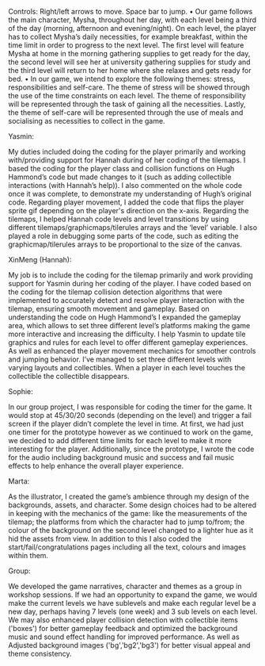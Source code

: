 Controls: Right/left arrows to move. Space bar to jump. • Our game follows the main character, Mysha, throughout her day, with each level being a third of the day (morning, afternoon and evening/night). On each level, the player has to collect Mysha’s daily necessities, for example breakfast, within the time limit in order to progress to the next level. The first level will feature Mysha at home in the morning gathering supplies to get ready for the day, the second level will see her at university gathering supplies for study and the third level will return to her home where she relaxes and gets ready for bed. • In our game, we intend to explore the following themes: stress, responsibilities and self-care. The theme of stress will be showed through the use of the time constraints on each level. The theme of responsibility will be represented through the task of gaining all the necessities. Lastly, the theme of self-care will be represented through the use of meals and socialising as necessities to collect in the game.

Yasmin:

My duties included doing the coding for the player primarily and working with/providing support for Hannah during of her coding of the tilemaps. I based the coding for the player class and collision functions on Hugh Hammond’s code but made changes to it (such as adding collectible interactions (with Hannah’s help)). I also commented on the whole code once it was complete, to demonstrate my understanding of Hugh’s original code. Regarding player movement, I added the code that flips the player sprite gif depending on the player's direction on the x-axis. Regarding the tilemaps, I helped Hannah code levels and level transitions by using different tilemaps/graphicmaps/tilerules arrays and the ‘level’ variable. I also played a role in debugging some parts of the code, such as editing the graphicmap/tilerules arrays to be proportional to the size of the canvas.

XinMeng (Hannah):

My job is to include the coding for the tilemap primarily and work providing support for Yasmin during her coding of the player. I have coded based on the coding for the tilemap collision detection algorithms that were implemented to accurately detect and resolve player interaction with the tilemap, ensuring smooth movement and gameplay. Based on understanding the code on Hugh Hammond’s I expanded the gameplay area, which allows to set three different level’s platforms making the game more interactive and increasing the difficulty. I help Yasmin to update tile graphics and rules for each level to offer different gameplay experiences. As well as enhanced the player movement mechanics for smoother controls and jumping behavior. I’ve managed to set three different levels with varying layouts and collectibles. When a player in each level touches the collectible the collectible disappears.

Sophie:

In our group project, I was responsible for coding the timer for the game. It would stop at 45/30/20 seconds (depending on the level) and trigger a fail screen if the player didn’t complete the level in time. At first, we had just one timer for the prototype however as we continued to work on the game, we decided to add different time limits for each level to make it more interesting for the player. Additionally, since the prototype, I wrote the code for the audio including background music and success and fail music effects to help enhance the overall player experience.

Marta:

As the illustrator, I created the game’s ambience through my design of the backgrounds, assets, and character. Some design choices had to be altered in keeping with the mechanics of the game: like the measurements of the tilemap; the platforms from which the character had to jump to/from; the colour of the background on the second level changed to a lighter hue as it hid the assets from view. In addition to this I also coded the start/fail/congratulations pages including all the text, colours and images within them.

Group: 

We developed the game narratives, character and themes as a group in workshop sessions. If we had an opportunity to expand the game, we would make the current levels we have sublevels and make each regular level be a new day, perhaps having 7 levels (one week) and 3 sub levels on each level. We may also enhanced player collision detection with collectible items ('boxes') for better gameplay feedback and optimized the background music and sound effect handling for improved performance. As well as Adjusted background images ('bg','bg2','bg3') for better visual appeal and theme consistency.
